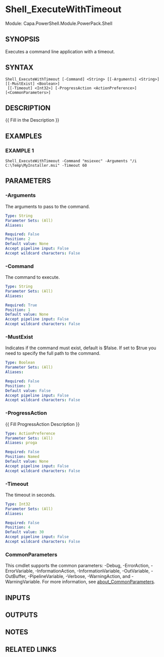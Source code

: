 # Shell_ExecuteWithTimeout

Module: Capa.PowerShell.Module.PowerPack.Shell

## SYNOPSIS
Executes a command line application with a timeout.

## SYNTAX

```
Shell_ExecuteWithTimeout [-Command] <String> [[-Arguments] <String>] [[-MustExist] <Boolean>]
 [[-Timeout] <Int32>] [-ProgressAction <ActionPreference>] [<CommonParameters>]
```

## DESCRIPTION
{{ Fill in the Description }}

## EXAMPLES

### EXAMPLE 1
```
Shell_ExecuteWithTimeout -Command "msiexec" -Arguments "/i C:\Temp\MyInstaller.msi" -Timeout 60
```

## PARAMETERS

### -Arguments
The arguments to pass to the command.

```yaml
Type: String
Parameter Sets: (All)
Aliases:

Required: False
Position: 2
Default value: None
Accept pipeline input: False
Accept wildcard characters: False
```

### -Command
The command to execute.

```yaml
Type: String
Parameter Sets: (All)
Aliases:

Required: True
Position: 1
Default value: None
Accept pipeline input: False
Accept wildcard characters: False
```

### -MustExist
Indicates if the command must exist, default is $false.
If set to $true you need to specify the full path to the command.

```yaml
Type: Boolean
Parameter Sets: (All)
Aliases:

Required: False
Position: 3
Default value: False
Accept pipeline input: False
Accept wildcard characters: False
```

### -ProgressAction
{{ Fill ProgressAction Description }}

```yaml
Type: ActionPreference
Parameter Sets: (All)
Aliases: proga

Required: False
Position: Named
Default value: None
Accept pipeline input: False
Accept wildcard characters: False
```

### -Timeout
The timeout in seconds.

```yaml
Type: Int32
Parameter Sets: (All)
Aliases:

Required: False
Position: 4
Default value: 30
Accept pipeline input: False
Accept wildcard characters: False
```

### CommonParameters
This cmdlet supports the common parameters: -Debug, -ErrorAction, -ErrorVariable, -InformationAction, -InformationVariable, -OutVariable, -OutBuffer, -PipelineVariable, -Verbose, -WarningAction, and -WarningVariable. For more information, see [about_CommonParameters](http://go.microsoft.com/fwlink/?LinkID=113216).

## INPUTS

## OUTPUTS

## NOTES

## RELATED LINKS
